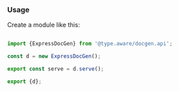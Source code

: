 


### Usage

Create a module like this:

```js

import {ExpressDocGen} from '@type.aware/docgen.api';

const d = new ExpressDocGen();

export const serve = d.serve();

export {d};


```